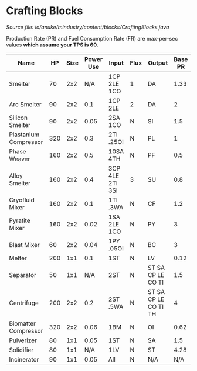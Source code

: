 # Crafting Blocks 

*Source file: io/anuke/mindustry/content/blocks/CraftingBlocks.java*

Production Rate (PR) and Fuel Consumption Rate (FR) are max-per-sec values **which assume your TPS is 60**.

| Name                  | HP  | Size | Power Use  | Input           | Flux | Output               | Base PR |
|-----------------------|-----|------|------------|-----------------|------|----------------------|---------|
| Smelter               | 70  | 2x2  | N/A        | 1CP 2LE 1CO     | 1    | DA                   | 1.33    | 
| Arc Smelter           | 90  | 2x2  | 0.1        | 1CP 2LE         | 2    | DA                   | 2       |
| Silicon Smelter       | 90  | 2x2  | 0.05       | 2SA 1CO         | N    | SI                   | 1.5     | 
| Plastanium Compressor | 320 | 2x2  | 0.3        | 2TI .25OI       | N    | PL                   | 1       | 
| Phase Weaver          | 160 | 2x2  | 0.5        | 10SA 4TH        | N    | PF                   | 0.5     | 
| Alloy Smelter         | 160 | 2x2  | 0.4        | 3CP 4LE 2TI 3SI | 3    | SU                   | 0.8     | 
| Cryofluid Mixer       | 160 | 2x2  | 0.1        | 1TI .3WA        | N    | CF                   | 1.2     | 
| Pyratite Mixer        | 160 | 2x2  | 0.02       | 1SA 2LE 1CO     | N    | PY                   | 3       | 
| Blast Mixer           | 60  | 2x2  | 0.04       | 1PY .05OI       | N    | BC                   | 3       | 
| Melter                | 200 | 1x1  | 0.1        | 1ST             | N    | LV                   | 0.12    | 
| Separator             | 50  | 1x1  | N/A        | 2ST             | N    | ST SA CP LE CO TI    | 1.5     |
| Centrifuge            | 200 | 2x2  | 0.2        | 2ST .5WA        | N    | ST SA CP LE CO TI TH | 4       |
| Biomatter Compressor  | 320 | 2x2  | 0.06       | 1BM             | N    | OI                   | 0.62    |
| Pulverizer            | 80  | 1x1  | 0.05       | 1ST             | N    | SA                   | 1.5     |
| Solidifier            | 80  | 1x1  | N/A        | 1LV             | N    | ST                   | 4.28    |
| Incinerator           | 90  | 1x1  | 0.05       | All             | N    | N/A                  | N/A     |